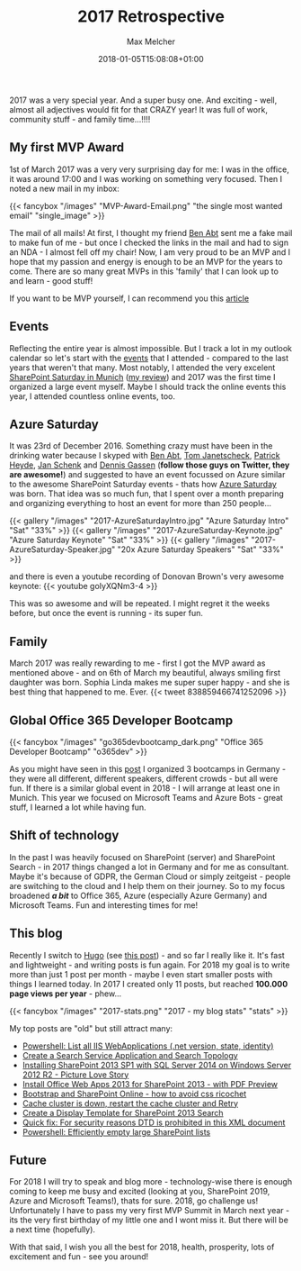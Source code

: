 ﻿---
title: "2017 Retrospective"
author: "Max Melcher"
aliases:
   - "/post/2018-01-05-2017-Retrospective/"
2018: "01"
date: 2018-01-05T15:08:08+01:00
image: 
- "/images/2017.png"
featured: true
featured: "2017.png" 
featuredalt : "My year 2017" 
featuredpath : "/images"
categories:
  - 2017
  - Retrospective
tags:
  - 2017
---

2017 was a very special year. And a super busy one. And exciting - well, almost all adjectives would fit for that CRAZY year! It was full of work, community stuff - and family time...!!!!<!--more--> 


## My first MVP Award
1st of March 2017 was a very very surprising day for me: I was in the office, it was around 17:00 and I was working on something very focused. Then I noted a new mail in my inbox:

{{< fancybox "/images" "MVP-Award-Email.png" "the single most wanted email" "single_image" >}}

The mail of all mails! At first, I thought my friend [Ben Abt](https://schwabencode.com/) sent me a fake mail to make fun of me - but once I checked the links in the mail and had to sign an NDA - I almost fell off my chair! Now, I am very proud to be an MVP and I hope that my passion and energy is enough to be an MVP for the years to come. There are so many great MVPs in this 'family' that I can look up to and learn - good stuff!

If you want to be MVP yourself, I can recommend you this [article](https://mvp.microsoft.com/en-US/pages/what-it-takes-to-be-an-mvp)

## Events
Reflecting the entire year is almost impossible. But I track a lot in my outlook calendar so let's start with the [events](/events) that I attended - compared to the last years that weren't that many. Most notably, I attended the very excelent [SharePoint Saturday in Munich](http://www.spsevents.org/city/Munich/Munich2017/sessions) ([my review](/2017/03/my-notes-sharepoint-saturday-munich-2017-spsmuc/)) and 2017 was the first time I organized a large event myself. Maybe I should track the online events this year, I attended countless online events, too.

## Azure Saturday

It was 23rd of December 2016. Something crazy must have been in the drinking water because I skyped with [Ben Abt](https://twitter.com/abt_benjamin), [Tom Janetscheck](https://twitter.com/azureandbeyond), [Patrick Heyde](https://twitter.com/patrickheyde), [Jan Schenk](https://twitter.com/jansche) and [Dennis Gassen](https://twitter.com/trikkser) (**follow those guys on Twitter, they are awesome!**) and suggested to have an event focussed on Azure similar to the awesome SharePoint Saturday events - thats how [Azure Saturday](https://azuresaturday.de) was born. That idea was so much fun, that I spent over a month preparing and organizing everything to host an event for more than 250 people...

{{< gallery "/images" "2017-AzureSaturdayIntro.jpg" "Azure Saturday Intro" "Sat" "33%" >}}
{{< gallery "/images" "2017-AzureSaturday-Keynote.jpg" "Azure Saturday Keynote" "Sat" "33%" >}}
{{< gallery "/images" "2017-AzureSaturday-Speaker.jpg" "20x Azure Saturday Speakers" "Sat" "33%" >}}

and there is even a youtube recording of Donovan Brown's very awesome keynote:
{{< youtube goIyXQNm3-4 >}}

This was so awesome and will be repeated. I might regret it the weeks before, but once the event is running - its super fun.

## Family

March 2017 was really rewarding to me - first I got the MVP award as mentioned above - and on 6th of March my beautiful, always smiling first daughter was born. Sophia Linda makes me super super happy - and she is best thing that happened to me. Ever.
{{< tweet 838859466741252096 >}}

## Global Office 365 Developer Bootcamp

{{< fancybox "/images" "go365devbootcamp_dark.png" "Office 365 Developer Bootcamp" "o365dev" >}}

As you might have seen in this [post](/2017/10/3x-office-365-developer-bootcamps-munich-berlin-hamburg/) I organized 3 bootcamps in Germany - they were all different, different speakers, different crowds - but all were fun. If there is a similar global event in 2018 - I will arrange at least one in Munich. This year we focused on Microsoft Teams and Azure Bots - great stuff, I learned a lot while having fun.

## Shift of technology

In the past I was heavily focused on SharePoint (server) and SharePoint Search - in 2017 things changed a lot in Germany and for me as consultant. Maybe it's because of GDPR, the German Cloud or simply zeitgeist - people are switching to the cloud and I help them on their journey. So to my focus broadened ***a bit*** to Office 365, Azure (especially Azure Germany) and Microsoft Teams. Fun and interesting times for me!

## This blog

Recently I switch to [Hugo](https://gohugo.io) (see [this post](/post/2017-11-02-ByeByeWordpress-HelloHugo/)) - and so far I really like it. It's fast and lightweight - and writing posts is fun again. For 2018 my goal is to write more than just 1 post per month - maybe I even start smaller posts with things I learned today. In 2017 I created only 11 posts, but reached **100.000 page views per year** - phew...

{{< fancybox "/images" "2017-stats.png" "2017 - my blog stats" "stats" >}}

My top posts are "old" but still attract many:

- [Powershell: List all IIS WebApplications (.net version, state, identity)](/2013/03/powershell-list-all-iis-webapplications-net-version-state-identity/)
- [Create a Search Service Application and Search Topology](/2012/07/sharepoint-2013-create-a-search-service-application-and-topology-with-powershell/)
- [Installing SharePoint 2013 SP1 with SQL Server 2014 on Windows Server 2012 R2 - Picture Love Story](/2014/05/installing-sharepoint-2013-sp1-sql-server-2014-windows-server-2012-r2-picture-love-story/)
- [Install Office Web Apps 2013 for SharePoint 2013 - with PDF Preview](/2013/05/install-office-web-apps-2013-for-sharepoint-2013-with-pdf-preview/)
- [Bootstrap and SharePoint Online - how to avoid css ricochet](/2016/03/bootstrap-sharepoint-online-avoid-css-ricochet/)
- [Cache cluster is down, restart the cache cluster and Retry](/2013/02/cache-cluster-is-down-restart-the-cache-cluster-and-retry/)
- [Create a Display Template for SharePoint 2013 Search](/2014/12/z-create-display-template-sharepoint-2013-search-visualize-property-itemdocument/)
- [Quick fix: For security reasons DTD is prohibited in this XML document](/2016/02/for-security-reasons-dtd-is-prohibited-in-this-xml-document/)
- [Powershell: Efficiently empty large SharePoint lists](/2013/05/powershell-efficiently-empty-large-sharepoint-lists/)

## Future

For 2018 I will try to speak and blog more - technology-wise there is enough coming to keep me busy and excited (looking at you, SharePoint 2019, Azure and Microsoft Teams!), thats for sure. 2018, go challenge us!
Unfortunately I have to pass my very first MVP Summit in March next year - its the very first birthday of my little one and I wont miss it. But there will be a next time (hopefully).

With that said, I wish you all the best for 2018, health, prosperity, lots of excitement and fun - see you around!
